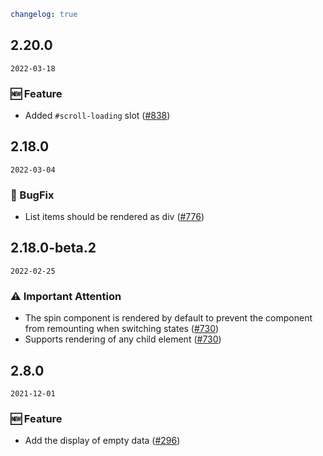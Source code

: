 ```yaml
changelog: true
```

## 2.20.0

`2022-03-18`

### 🆕 Feature

- Added `#scroll-loading` slot ([#838](https://github.com/arco-design/arco-design-vue/pull/838))


## 2.18.0

`2022-03-04`

### 🐛 BugFix

- List items should be rendered as div ([#776](https://github.com/arco-design/arco-design-vue/pull/776))


## 2.18.0-beta.2

`2022-02-25`

### ⚠️ Important Attention

- The spin component is rendered by default to prevent the component from remounting when switching states ([#730](https://github.com/arco-design/arco-design-vue/pull/730))
- Supports rendering of any child element ([#730](https://github.com/arco-design/arco-design-vue/pull/730))


## 2.8.0

`2021-12-01`

### 🆕 Feature

- Add the display of empty data ([#296](https://github.com/arco-design/arco-design-vue/pull/296))

